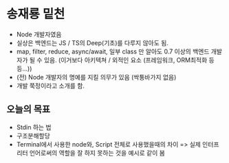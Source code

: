 # 송재룡 밑천

- Node 개발자였음
- 실상은 백엔드는 JS / TS의 Deep(기초)를 다루지 않아도 됨.
- map, filter, reduce, async/await, 일부 class 만 알아도 0.7 이상의 백엔드 개발자가 될 수 있음. (이거보다 아키텍쳐 / 외적인 요소 (프레임워크, ORM최적화 등등...))
- (전) Node 개발자의 명예를 지킬 의무가 있음 (싹퉁바가지 없음)
- 개발 쭉정이라고 소개를 함.

## 오늘의 목표

- Stdin 하는 법
- 구조분해할당
- Terminal에서 사용한 node와, Script 전체로 사용했을때의 차이 => 실제 인터프리터 언어로써의 역할을 잘 하지 못하는 것을 예시로 같이 봄
